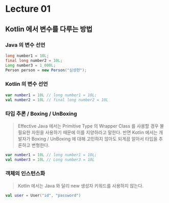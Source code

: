 # Lecture 01
## Kotlin 에서 변수를 다루는 방법
### Java 의 변수 선언

``` java
long number1 = 10L;
final long number2 = 10L;
Long number3 = 1_000L;
Person person = new Person("심성헌");
```

### Kotlin 의 변수 선언
```kotlin
var number1 = 10L // long number1 = 10L;
val number2 = 10L // final long number2 = 10L
```

### 타입 추론 / Boxing / UnBoxing
> Effective Java 에서는 Primitive Type 의 Wrapper Class 를 사용할 경우 불필요한 자원을 사용하기 때문에 이를 지양하라고 말한다. 
> 반면 Kotlin 에서는 개발자가 Boxing / UnBoxing 에 대해 고민하지 않아도 되게끔 알아서 타입을 추론하고 변형한다. 
```kotlin
var number1 = 10L // long number1 = 10L;
val number3 = 10L // Long number3 = 10L
```

### 객체의 인스턴스화
> Kotlin 에서는 Java 와 달리 new 생성자 키워드를 사용하지 않는다.
```kotlin
val user = User("id", "password")
```
